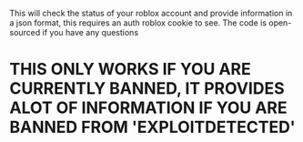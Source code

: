 This will check the status of your roblox account and provide information in a json format, this requires an auth roblox cookie to see. The code is open-sourced if you have any questions
# THIS ONLY WORKS IF YOU ARE CURRENTLY BANNED, IT PROVIDES ALOT OF INFORMATION IF YOU ARE BANNED FROM 'EXPLOITDETECTED'
